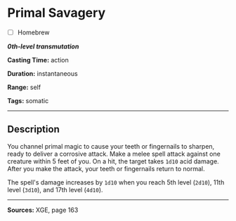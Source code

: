# Primal Savagery

- [ ] Homebrew

***0th-level transmutation***

**Casting Time:** action

**Duration:** instantaneous

**Range:** self

**Tags:** somatic

---

## Description
You channel primal magic to cause your teeth or fingernails to sharpen, ready to deliver a corrosive attack.
Make a melee spell attack against one creature within 5 feet of you.
On a hit, the target takes `1d10` acid damage.
After you make the attack, your teeth or fingernails return to normal.

The spell's damage increases by `1d10` when you reach 5th level (`2d10`), 11th level (`3d10`), and 17th level (`4d10`).

---

**Sources:** XGE, page 163
